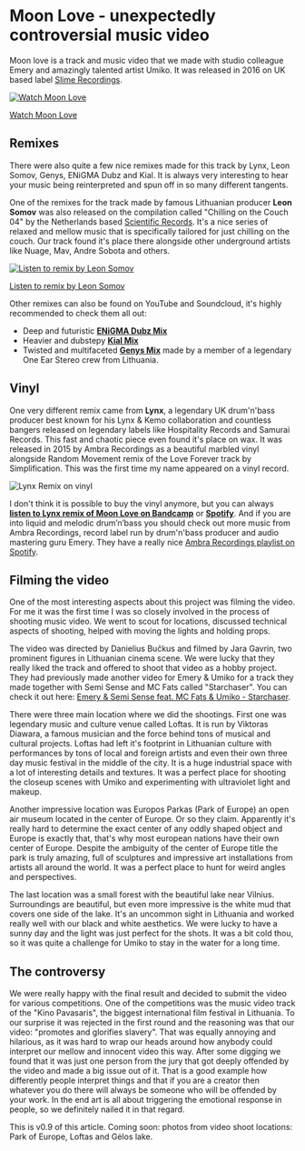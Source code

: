 # Moon Love - unexpectedly controversial music video

Moon love is a track and music video that we made with studio colleague Emery and amazingly talented artist Umiko. It was released in 2016 on UK based label [Slime Recordings](https://slimerecordings.com/).

[![Watch Moon Love](https://img.youtube.com/vi/xoYi0EoRxGA/0.jpg)](https://www.youtube.com/watch?v=xoYi0EoRxGA)

[Watch Moon Love](https://www.youtube.com/watch?v=xoYi0EoRxGA)


## Remixes

There were also quite a few nice remixes made for this track by Lynx, Leon Somov, Genys, ENiGMA Dubz and Kial. It is always very interesting to hear your music being reinterpreted and spun off in so many different tangents.

One of the remixes for the track made by famous Lithuanian producer **Leon Somov** was also released on the compilation called "Chilling on the Couch 04" by the Netherlands based [Scientific Records](https://www.scientific.nl/). It's a nice series of relaxed and mellow music that is specifically tailored for just chilling on the couch. Our track found it's place there alongside other underground artists like Nuage, Mav, Andre Sobota and others.

[![Listen to remix by Leon Somov](https://img.youtube.com/vi/YRznHxhCU3U/0.jpg)](https://www.youtube.com/watch?v=YRznHxhCU3U)

[Listen to remix by Leon Somov](https://www.youtube.com/watch?v=YRznHxhCU3U)

Other remixes can also be found on YouTube and Soundcloud, it's highly recommended to check them all out:
- Deep and futuristic **[ENiGMA Dubz Mix](https://www.youtube.com/watch?v=Z4p22WH-SBI)**
- Heavier and dubstepy **[Kial Mix](https://www.youtube.com/watch?v=avSdU7JjC7c)**
- Twisted and multifaceted **[Genys Mix](https://soundcloud.com/genys/emery-garo-moon-love-ft-umikogenys-mix-free-download)** made by a member of a legendary One Ear Stereo crew from Lithuania.


## Vinyl

One very different remix came from **Lynx**, a legendary UK drum'n'bass producer best known for his Lynx & Kemo collaboration and countless bangers released on legendary labels like Hospitality Records and Samurai Records. This fast and chaotic piece even found it's place on wax. It was released in 2015 by Ambra Recordings as a beautiful marbled vinyl alongside Random Movement remix of the Love Forever track by Simplification. This was the first time my name appeared on a vinyl record.

<!-- ![Lynx Remix on vinyl closeup](https://tamulaitis.lt/images/moon-love/garo-emery-umiko-moon-love-lynx-remix-vinyl-title.webp) -->
![Lynx Remix on vinyl](https://tamulaitis.lt/images/moon-love/garo-emery-umiko-moon-love-lynx-remix-vinyl.webp)

I don't think it is possible to buy the vinyl anymore, but you can always **[listen to Lynx remix of Moon Love on Bandcamp](https://ambrarecordings.bandcamp.com/track/moon-love-lynx-remix)** or **[Spotify](https://open.spotify.com/track/5Aq6hLbVMLNwWQuGRTaPN1)**. And if you are into liquid and melodic drum’n’bass you should check out more music from Ambra Recordings, record label run by drum'n'bass producer and audio mastering guru Emery. They have a really nice [Ambra Recordings playlist on Spotify](https://open.spotify.com/playlist/2weF7i00w85ENDVsn0Iroq?si=761dd18294a24a01&nd=1).


## Filming the video

One of the most interesting aspects about this project was filming the video. For me it was the first time I was so closely involved in the process of shooting music video. We went to scout for locations, discussed technical aspects of shooting, helped with moving the lights and holding props.

The video was directed by Danielius Bučkus and filmed by Jara Gavrin, two prominent figures in Lithuanian cinema scene. We were lucky that they really liked the track and offered to shoot that video as a hobby project. They had previously made another video for Emery & Umiko for a track they made together with Semi Sense and MC Fats called "Starchaser". You can check it out here: [Emery & Semi Sense feat. MC Fats & Umiko - Starchaser](https://www.youtube.com/watch?v=YV6b8hZ4IYc).

There were three main location where we did the shootings. First one was legendary music and culture venue called Loftas. It is run by Viktoras Diawara, a famous musician and the force behind tons of musical and cultural projects. Loftas had left it's footprint in Lithuanian culture with performances by tons of local and foreign artists and even their own three day music festival in the middle of the city. It is a huge industrial space with a lot of interesting details and textures. It was a perfect place for shooting the closeup scenes with Umiko and experimenting with ultraviolet light and makeup.

<!-- Photos from Loftas -->

Another impressive location was Europos Parkas (Park of Europe) an open air museum located in the center of Europe. Or so they claim. Apparently it's really hard to determine the exact center of any oddly shaped object and Europe is exactly that, that's why most european nations have their own center of Europe. Despite the ambiguity of the center of Europe title the park is truly amazing, full of sculptures and impressive art installations from artists all around the world. It was a perfect place to hunt for weird angles and perspectives.

<!-- Photos from Europos Parkas -->

The last location was a small forest with the beautiful lake near Vilnius. Surroundings are beautiful, but even more impressive is the white mud that covers one side of the lake. It's an uncommon sight in Lithuania and worked really well with our black and white aesthetics. We were lucky to have a sunny day and the light was just perfect for the shots. It was a bit cold thou, so it was quite a challenge for Umiko to stay in the water for a long time.

<!-- Photos from the lake -->


## The controversy

We were really happy with the final result and decided to submit the video for various competitions. One of the competitions was the music video track of the "Kino Pavasaris", the biggest international film festival in Lithuania. To our surprise it was rejected in the first round and the reasoning was that our video: "promotes and glorifies slavery". That was equally annoying and hilarious, as it was hard to wrap our heads around how anybody could interpret our mellow and innocent video this way. After some digging we found that it was just one person from the jury that got deeply offended by the video and made a big issue out of it. That is a good example how differently people interpret things and that if you are a creator then whatever you do there will always be someone who will be offended by your work. In the end art is all about triggering the emotional response in people, so we definitely nailed it in that regard.


This is v0.9 of this article. Coming soon: photos from video shoot locations: Park of Europe, Loftas and Gėlos lake.